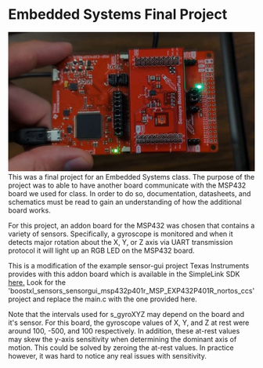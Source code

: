 # Embedded Systems Final Project
![img](media/img.jpg)
This was a final project for an Embedded Systems class. The purpose of the project was to able to have another board communicate with the MSP432 board we used for class. In order to do so, documentation, datasheets, and schematics must be read to gain an understanding of how the additional board works.

For this project, an addon board for the MSP432 was chosen that contains a variety of sensors. Specifically, a gyroscope is monitored and when it detects major rotation about the X, Y, or Z axis via UART transmission protocol it will light up an RGB LED on the MSP432 board.

This is a modification of the example sensor-gui project Texas Instruments provides with this addon board which is available in the SimpleLink SDK [here.](https://software-dl.ti.com/msp430/msp430_public_sw/mcu/msp430/BOOSTXL-SENSORS/latest/index_FDS.html) Look for the 'boostxl_sensors_sensorgui_msp432p401r_MSP_EXP432P401R_nortos_ccs' project and replace the main.c with the one provided here.

Note that the intervals used for s_gyroXYZ may depend on the board and it's sensor. For this board, the gyroscope values of X, Y, and Z at rest were around 100, -500, and 100 respectively. In addition, these at-rest values may skew the y-axis sensitivity when determining the dominant axis of motion. This could be solved by zeroing the at-rest values. In practice however, it was hard to notice any real issues with sensitivity.
